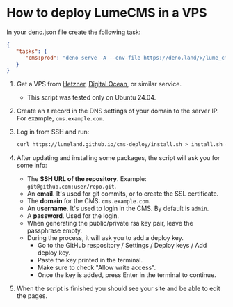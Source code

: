 # How to deploy LumeCMS in a VPS

In your deno.json file create the following task:

```json
{
   "tasks": {
      "cms:prod": "deno serve -A --env-file https://deno.land/x/lume_cms_adapter@v0.2.2/mod.ts"
   }
}
```

1. Get a VPS from [Hetzner](https://www.hetzner.com/),
   [Digital Ocean](https://www.digitalocean.com/), or similar service.
   - This script was tested only on Ubuntu 24.04.
2. Create an `A` record in the DNS settings of your domain to the server IP. For
   example, `cms.example.com`.
3. Log in from SSH and run:
   ```sh
   curl https://lumeland.github.io/cms-deploy/install.sh > install.sh && sh install.sh
   ```
4. After updating and installing some packages, the script will ask you for some
   info:
   - The **SSH URL of the repository**. Example: `git@github.com:user/repo.git`.
   - An **email**. It's used for git commits, or to create the SSL certificate.
   - The **domain** for the CMS: `cms.example.com`.
   - An **username**. It's used to login in the CMS. By default is `admin`.
   - A **password**. Used for the login.
   - When generating the public/private rsa key pair, leave the passphrase
     empty.
   - During the process, it will ask you to add a deploy key.
     - Go to the GitHub respository / Settings / Deploy keys / Add deploy key.
     - Paste the key printed in the terminal.
     - Make sure to check "Allow write access".
     - Once the key is added, press Enter in the terminal to continue.

5. When the script is finished you should see your site and be able to edit the
   pages.
